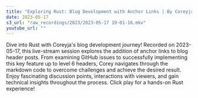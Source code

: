 ```yaml
---
title: "Exploring Rust: Blog Development with Anchor Links | By Coreyja" "
date: 2023-05-17
s3_url: "raw_recordings/2023/2023-05-17 19-01-16.mkv"
youtube_url: ""
---
```


Dive into Rust with Coreyja's blog development journey! Recorded on 2023-05-17, this live-stream session explores the addition of anchor links to blog header posts. From examining GitHub issues to successfully implementing this key feature up to level 6 headers, Corey navigates through the markdown code to overcome challenges and achieve the desired result. Enjoy fascinating discussion points, interactions with viewers, and gain technical insights throughout the process. Click play for a hands-on Rust experience!
